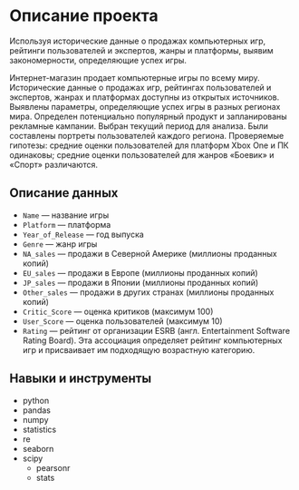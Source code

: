 # Описание проекта
Используя исторические данные о продажах компьютерных игр, рейтинги пользователей и экспертов, жанры и платформы, выявим закономерности, определяющие успех игры.

Интернет-магазин продает компьютерные игры по всему миру. Исторические данные о продажах игр, рейтингах пользователей и экспертов, жанрах и платформах доступны из открытых источников. Выявлены параметры, определяющие успех игры в разных регионах мира. Определен потенциально популярный продукт и запланированы рекламные кампании. Выбран текущий период для анализа. Были составлены портреты пользователей каждого региона. Проверяемые гипотезы: средние оценки пользователей для платформ Xbox One и ПК одинаковы; средние оценки пользователей для жанров «Боевик» и «Спорт» различаются.

## Описание данных
- `Name` — название игры
- `Platform` — платформа
- `Year_of_Release` — год выпуска
- `Genre` — жанр игры
- `NA_sales` — продажи в Северной Америке (миллионы проданных копий)
- `EU_sales` — продажи в Европе (миллионы проданных копий)
- `JP_sales` — продажи в Японии (миллионы проданных копий)
- `Other_sales` — продажи в других странах (миллионы проданных копий)
- `Critic_Score` — оценка критиков (максимум 100)
- `User_Score` — оценка пользователей (максимум 10)
- `Rating` — рейтинг от организации ESRB (англ. Entertainment Software Rating Board). Эта ассоциация определяет рейтинг компьютерных игр и присваивает им подходящую возрастную категорию.

## Навыки и инструменты
- python
- pandas
- numpy
- statistics
- re
- seaborn
- scipy
  - pearsonr
  - stats
